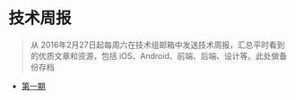 # 技术周报

> 从 2016年2月27日起每周六在技术组邮箱中发送技术周报，汇总平时看到的优质文章和资源，包括 iOS、Android、前端、后端、设计等。此处做备份存档

- [第一期](https://github.com/xyqfer/TechWeekly/blob/master/%E7%AC%AC%E4%B8%80%E6%9C%9F.md)

